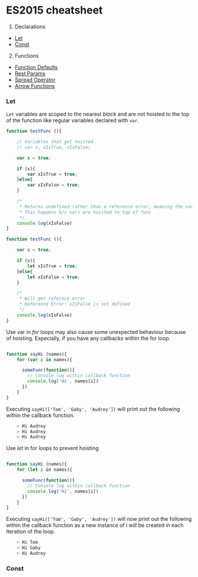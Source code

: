 # ES2015 cheatsheet

1. Declarations
  - [Let](#let)
  - [Const](#const)
2. Functions
  - [Function Defaults](#function-defaults)
  - [Rest Params](#rest-params)
  - [Spread Operator](#spread-operator)
  - [Arrow Functions](#arrow-functions)

### Let
`Let` variables are scoped to the nearest *block* and are not hoisted to the top of the function like regular variables declared with `var`.

```javascript
function testFunc (){	

	// Variables that get hoisted
	// var x, xIsTrue, xIsFalse;

	var x = true;

	if (x){
		var xIsTrue = true;
	}else{
		var xIsFalse = true;
	}

	/*
	 * Returns undefined rather than a reference error, meaning the variable exists
	 * This happens b/c vars are hoisted to top of func
	 */
	console.log(xIsFalse)
}

```

```javascript
function testFunc (){	

	var x = true;

	if (x){
		let xIsTrue = true;
	}else{
		let xIsFalse = true;
	}

	/*
	 * Will get refernce error
	 * Reference Error: xIsFalse is not defined
	 */
	console.log(xIsFalse)
}

```

Use var in *for* loops may also cause some unexpected behaviour because of hoisting. Especially, if you have any callbacks within the for loop.

```javascript

function sayHi (names){
	for (var i in names){

	  someFunc(function(){
	  	// Console log within callback function
	  	console.log('Hi', names[i])
	  })
	}
}

```

Executing `sayHi(['Tom', 'Gaby', 'Audrey'])` will print out the following within the callback function. 

```bash
	> Hi Audrey
	> Hi Audrey
	> Hi Audrey
```

Use *let* in for loops to prevent hoisting

```javascript

function sayHi (names){
	for (let i in names){

	  someFunc(function(){
	  	// Console log within callback function
	  	console.log('Hi', names[i])
	  })
	}
}

```

Executing `sayHi(['Tom', 'Gaby', 'Audrey'])` will now print out the following within the callback function as a new instance of i will be created in each iteration of the loop. 

```bash
	> Hi Tom
	> Hi Gaby
	> Hi Audrey
```


### Const
